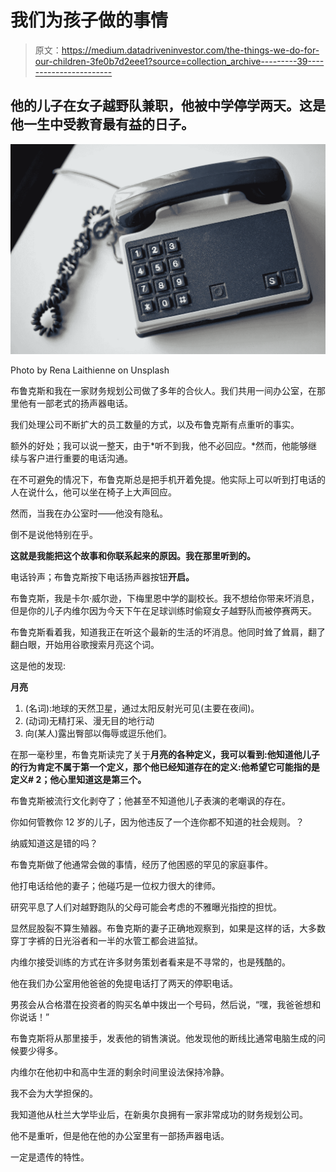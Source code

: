 # 我们为孩子做的事情

> 原文：<https://medium.datadriveninvestor.com/the-things-we-do-for-our-children-3fe0b7d2eee1?source=collection_archive---------39----------------------->

## 他的儿子在女子越野队兼职，他被中学停学两天。这是他一生中受教育最有益的日子。

![](img/aed1cdbf96cf765e4c9fa634ba0e8372.png)

Photo by Rena Laithienne on Unsplash

布鲁克斯和我在一家财务规划公司做了多年的合伙人。我们共用一间办公室，在那里他有一部老式的扬声器电话。

我们处理公司不断扩大的员工数量的方式，以及布鲁克斯有点重听的事实。

额外的好处；我可以说一整天，由于*听不到我，他不必回应。*然而，他能够继续与客户进行重要的电话沟通。

在不可避免的情况下，布鲁克斯总是把手机开着免提。他实际上可以听到打电话的人在说什么，他可以坐在椅子上大声回应。

然而，当我在办公室时——他没有隐私。

倒不是说他特别在乎。

**这就是我能把这个故事和你联系起来的原因。我在那里听到的。**

电话铃声；布鲁克斯按下电话扬声器按钮**开启。**

布鲁克斯，我是卡尔·威尔逊，下梅里恩中学的副校长。我不想给你带来坏消息，但是你的儿子内维尔因为今天下午在足球训练时偷窥女子越野队而被停赛两天。

布鲁克斯看着我，知道我正在听这个最新的生活的坏消息。他同时耸了耸肩，翻了翻白眼，开始用谷歌搜索月亮这个词。

这是他的发现:

**月亮**

1.  (名词):地球的天然卫星，通过太阳反射光可见(主要在夜间)。
2.  (动词)无精打采、漫无目的地行动
3.  向(某人)露出臀部以侮辱或逗乐他们。

在那一毫秒里，布鲁克斯读完了关于**月亮的各种定义，我可以看到:他知道他儿子的行为肯定不属于第一个定义，那个他已经知道存在的定义:他希望它可能指的是定义# 2；他心里知道这是第三个。**

布鲁克斯被流行文化剥夺了；他甚至不知道他儿子表演的老嘲讽的存在。

你如何管教你 12 岁的儿子，因为他违反了一个连你都不知道的社会规则。？

纳威知道这是错的吗？

布鲁克斯做了他通常会做的事情，经历了他困惑的罕见的家庭事件。

他打电话给他的妻子；他碰巧是一位权力很大的律师。

研究平息了人们对越野跑队的父母可能会考虑的不雅曝光指控的担忧。

显然屁股裂不算生殖器。布鲁克斯的妻子正确地观察到，如果是这样的话，大多数穿丁字裤的日光浴者和一半的水管工都会进监狱。

内维尔接受训练的方式在许多财务策划者看来是不寻常的，也是残酷的。

他在我们办公室用他爸爸的免提电话打了两天的停职电话。

男孩会从合格潜在投资者的购买名单中拨出一个号码，然后说，“嘿，我爸爸想和你说话！”

布鲁克斯将从那里接手，发表他的销售演说。他发现他的断线比通常电脑生成的问候要少得多。

内维尔在他初中和高中生涯的剩余时间里设法保持冷静。

我不会为大学担保的。

我知道他从杜兰大学毕业后，在新奥尔良拥有一家非常成功的财务规划公司。

他不是重听，但是他在他的办公室里有一部扬声器电话。

一定是遗传的特性。